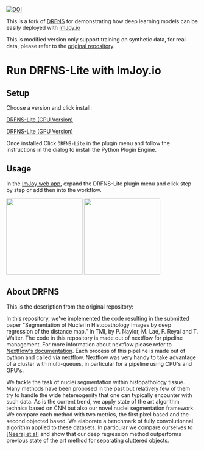 [![DOI](https://zenodo.org/badge/DOI/10.5281/zenodo.1175282.svg)](https://doi.org/10.5281/zenodo.1175282)

This is a fork of [DRFNS](https://github.com/PeterJackNaylor/DRFNS) for demonstrating how deep learning models can be easily deployed with [ImJoy.io](https://imjoy.io)

This is modified version only support training on synthetic data, for real data, please refer to the [original repository](https://github.com/PeterJackNaylor/DRFNS).

# Run DRFNS-Lite with ImJoy.io

## Setup
Choose a version and click install:

[DRFNS-Lite (CPU Version)](https://imjoy.io/#/app?w=DRFNS&plugin=https://raw.githubusercontent.com/oeway/DRFNS-Lite/master/DRFNS-Lite.imjoy.html#CPU)

[DRFNS-Lite (GPU Version)](https://imjoy.io/#/app?w=DRFNS&plugin=https://raw.githubusercontent.com/oeway/DRFNS-Lite/master/DRFNS-Lite.imjoy.html#GPU)

Once installed Click `DRFNS-Lite` in the plugin menu and follow the instructions in the dialog to install the Python Plugin Engine.


## Usage

In the [ImJoy web app](https://imjoy.io/#/app?w=DRFNS), expand the DRFNS-Lite plugin menu and click step by step or add then into the workflow.

<img src="https://raw.githubusercontent.com/oeway/DRFNS-Lite/master/img/plugin-menu-screenshot.png" width="200"> <img src="https://raw.githubusercontent.com/oeway/DRFNS-Lite/master/img/workflow-screenshot.png" width="200">

## About DRFNS

This is the description from the original repository:

In this repository, we've implemented the code resulting in the submitted paper "Segmentation of Nuclei in Histopathology Images by deep regression of the distance map." in TMI, by P. Naylor, M. Laé, F. Reyal and T. Walter. The code in this repository is made out of nextflow for pipeline management. For more information about nextflow please refer to [Nextflow's documentation](https://www.nextflow.io/). Each process of this pipeline is made out of python and called via nextflow. Nextflow was very handy to take advantage of a cluster with multi-queues, in particular for a pipeline using CPU's and GPU's.

We tackle the task of nuclei segmentation within histopathology tissue. Many methods have been proposed in the past but relatively few of them try to handle the wide hetereogenity that one can typically encounter with such data. As is the current trend, we apply state of the art algorithm technics based on CNN but also our novel nuclei segmentation framework. We compare each method with two metrics, the first pixel based and the second objected based. We elaborate a benchmark of fully convolutionnal algorithm applied to these datasets.  In particular we compare ourselves to [\[Neeraj et al\]](https://nucleisegmentationbenchmark.weebly.com/) and show that our deep regression method outperforms previous state of the art method for separating cluttered objects.
